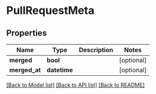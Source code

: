# PullRequestMeta

## Properties
Name | Type | Description | Notes
------------ | ------------- | ------------- | -------------
**merged** | **bool** |  | [optional] 
**merged_at** | **datetime** |  | [optional] 

[[Back to Model list]](../gitea/docs/README.md#documentation-for-models) [[Back to API list]](../gitea/docs/README.md#documentation-for-api-endpoints) [[Back to README]](../gitea/docs/README.md)

